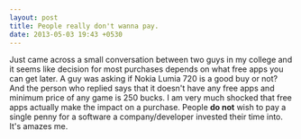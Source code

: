 ```yaml
---
layout: post
title: People really don't wanna pay.
date: 2013-05-03 19:43 +0530
---
```


Just came across a small conversation between two guys in my college and it seems like decision for most purchases depends on what free apps you can get later. A guy was asking if Nokia Lumia 720 is a good buy or not? And the person who replied says that it doesn't have any free apps and minimum price of any game is 250 bucks. I am very much shocked that free apps actually make the impact on a purchase. People **do not** wish to pay a single penny for a software a company/developer invested their time into. It's amazes me.
